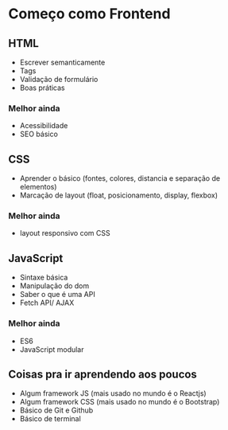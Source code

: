 # Começo como Frontend

## HTML
- Escrever semanticamente 
- Tags
- Validação de formulário 
- Boas práticas
### Melhor ainda
- Acessibilidade 
- SEO básico

## CSS
- Aprender o básico (fontes, colores, distancia e separação de elementos)
- Marcação de layout (float, posicionamento, display, flexbox)
### Melhor ainda
- layout responsivo com CSS

## JavaScript
- Sintaxe básica
- Manipulação do dom
- Saber o que é uma API
- Fetch API/ AJAX
### Melhor ainda
- ES6 
- JavaScript modular

## Coisas pra ir aprendendo aos poucos
- Algum framework JS (mais usado no mundo é o Reactjs)
- Algum framework CSS (mais usado no mundo é o Bootstrap)
- Básico de Git e Github
- Básico de terminal

